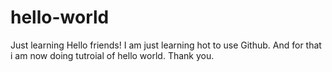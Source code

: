 # hello-world
Just learning
Hello friends!
I am just learning hot to use Github. And for that i am now doing tutroial of hello world.
Thank you.
